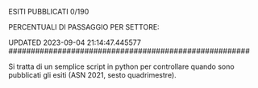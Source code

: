 ESITI PUBBLICATI 0/190 

PERCENTUALI DI PASSAGGIO PER SETTORE:

UPDATED 2023-09-04 21:14:47.445577
###################################################### 

Si tratta di un semplice script in python per controllare quando sono pubblicati gli esiti (ASN 2021, sesto quadrimestre).

